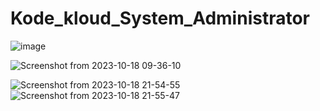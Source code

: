 # Kode_kloud_System_Administrator
![image](https://github.com/Althaf-official/xFusionCorp_Linux_Tasks/assets/105126131/69248f65-e2ad-4991-949d-20799852ad9e)

![Screenshot from 2023-10-18 09-36-10](https://github.com/Althaf-official/Kode_kloud_System_Administrator/assets/105126131/e12f1aaa-506b-4411-9c86-78a2ef654fa0)

![Screenshot from 2023-10-18 21-54-55](https://github.com/Althaf-official/Kode_kloud_System_Administrator/assets/105126131/e4f015c0-70ff-45c1-a249-8e84d327cb9d)
![Screenshot from 2023-10-18 21-55-47](https://github.com/Althaf-official/Kode_kloud_System_Administrator/assets/105126131/56f51560-95c7-46dc-b211-5d4a3dace9de)

